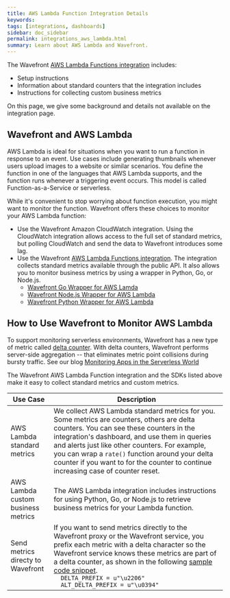 ```yaml
---
title: AWS Lambda Function Integration Details
keywords:
tags: [integrations, dashboards]
sidebar: doc_sidebar
permalink: integrations_aws_lambda.html
summary: Learn about AWS Lambda and Wavefront.
---
```

The Wavefront [AWS Lambda Functions integration](aws-lambda-functions.html) includes:
* Setup instructions
* Information about standard counters that the integration includes
* Instructions for collecting custom business metrics

On this page, we give some background and details not available on the integration page.

## Wavefront and AWS Lambda

AWS Lambda is ideal for situations when you want to run a function in response to an event. Use cases include generating thumbnails whenever users upload images to a website or similar scenarios. You define the function in one of the languages that AWS Lambda supports, and the function runs whenever a triggering event occurs. This model is called Function-as-a-Service or serverless.

While it's convenient to stop worrying about function execution, you might want to monitor the function. Wavefront offers these choices to monitor your AWS Lambda function:
* Use the Wavefront Amazon CloudWatch integration. Using the CloudWatch integration allows access to the full set of standard metrics, but polling CloudWatch and send the data to Wavefront introduces some lag.
* Use the Wavefront [AWS Lambda Functions integration](aws-lambda-functions.html). The integration collects standard metrics available through the public API. It also allows you to monitor business metrics by using a wrapper in Python, Go, or Node.js.
  - [Wavefront Go Wrapper for AWS Lamda](https://github.com/wavefrontHQ/wavefront-lambda-go)
  - [Wavefront Node.js Wrapper for AWS Lambda](https://github.com/wavefrontHQ/wavefront-lambda-nodejs)
  - [Wavefront Python Wrapper for AWS Lambda](https://github.com/wavefrontHQ/python-client/tree/master/wavefront_lambda)

## How to Use Wavefront to Monitor AWS Lambda

To support monitoring serverless environments, Wavefront has a new type of metric called [delta counter](delta_counters.html). With delta counters, Wavefront performs server-side aggregation -- that eliminates metric point collisions during bursty traffic. See our blog [Monitoring Apps in the Serverless World](https://www.wavefront.com/monitoring-applications-in-the-serverless-world-part-1-of-2/)

The Wavefront AWS Lambda Function integration and the SDKs listed above make it easy to collect standard metrics and custom metrics.

<table style="width: 100%;">
<tbody>
<thead>
<tr><th width="20%">Use Case</th><th width="80%">Description</th></tr>
</thead>
<tr>
<td>AWS Lambda standard metrics</td>
<td>We collect AWS Lambda standard metrics for you. Some metrics are counters, others are delta counters. You can see these counters in the integration's dashboard, and use them in queries and alerts just like other counters. For example, you can wrap a <code>rate()</code> function around your delta counter if you want to for the counter to continue increasing case of counter reset.</td></tr>
<tr>
<td>AWS Lambda custom business metrics</td>
<td>The AWS Lambda integration includes instructions for using Python, Go, or Node.js to retrieve business metrics for your Lambda function. </td></tr>
<tr>
<td>Send metrics directy to Wavefront</td>
<td>If you want to send metrics directly to the Wavefront proxy or the Wavefront service, you prefix each metric with a delta character so the Wavefront service knows these metrics are part of a delta counter, as shown in the following <a href="https://github.com/wavefrontHQ/python-client/blob/master/wavefront_pyformance/wavefront_pyformance/delta.py"> sample code snippet</a>.

<code>
  DELTA_PREFIX = u"\u2206"
  ALT_DELTA_PREFIX = u"\u0394"</code></td></tr>
</tbody>
</table>

<!--
### Sending Business Metrics to the AWS Lambda Integration

If you want to go beyond standard metrics and monitor business metrics, that is, metrics associated with your AWS Lambda function, you can publish those directly from your Lambda function into Wavefront with very little additional code. You specify the metric(s) you want to send to Wavefront in a wrapper for your Lambda function. Instructions and links are in the AWS Lambda integration, or you can look at the [example on Github](https://github.com/wavefrontHQ/python-client/blob/master/wavefront_lambda/example.py).

Wavefront supports wrappers for Python, Go, and Node.js.

### Sending AWS Lambda Metrics to the Wavefront Proxy or Service

If you don't want to use the AWS Lambda integration, you can send metrics directly to the Wavefront proxy or directly to the Wavefront service (direct ingestions).

If you want to send delta metrics, you prefix each metric with a delta character, as shown in the following [sample code](https://github.com/wavefrontHQ/python-client/blob/master/wavefront_pyformance/wavefront_pyformance/delta.py) snippet.

```
DELTA_PREFIX = u"\u2206"
ALT_DELTA_PREFIX = u"\u0394"

...
name = name if _has_delta_prefix(name) else DeltaCounter.DELTA_PREFIX + name
```
See the [sample code](https://github.com/wavefrontHQ/python-client/blob/master/wavefront_pyformance/wavefront_pyformance/delta.py) for details.
-->
